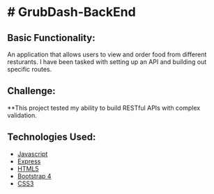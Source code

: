   
# # GrubDash-BackEnd


## Basic Functionality:

An application that allows users to view and order food from different resturants. I have been tasked with setting up an API and building out specific routes.

## Challenge:

**This project tested my ability to build RESTful APIs with complex validation.

## Technologies Used:

-   [Javascript](https://developer.mozilla.org/en-US/docs/Web/JavaScript)
-   [Express](https://expressjs.com/)
-   [HTML5](https://developer.mozilla.org/en-US/docs/Web/Guide/HTML/HTML5)
-   [Bootstrap 4](https://getbootstrap.com/docs/4.0/getting-started/introduction/)
-   [CSS3](https://www.w3.org/TR/CSS/#css)
